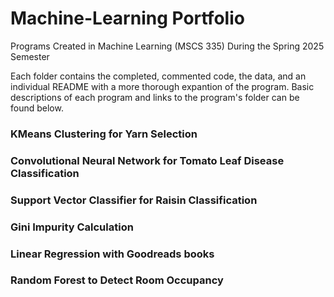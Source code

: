 # Machine-Learning Portfolio
Programs Created in Machine Learning (MSCS 335) During the Spring 2025 Semester

Each folder contains the completed, commented code, the data, and an individual README with a more thorough expantion of the program. Basic descriptions of each program and links to the program's folder can be found below.

### KMeans Clustering for Yarn Selection


### Convolutional Neural Network for Tomato Leaf Disease Classification


### Support Vector Classifier for Raisin Classification


### Gini Impurity Calculation


### Linear Regression with Goodreads books


### Random Forest to Detect Room Occupancy
